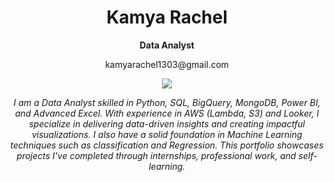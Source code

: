<h1 align="center">Kamya Rachel</h1>

<p align="center"><strong>Data Analyst</strong></p>

<p align="center">kamyarachel1303@gmail.com</p> 

<p align="center">
  <a href="https://www.linkedin.com/in/kamya-rachel-105a1b233/">
    <img src="https://img.shields.io/badge/LinkedIn-0A66C2?style=for-the-badge&logo=linkedin&logoColor=white" />
  </a>
</p>

<p align="center"><em>I am a Data Analyst skilled in Python, SQL, BigQuery, MongoDB, Power BI, and Advanced Excel. With experience in AWS (Lambda, S3) and Looker, I specialize in delivering data-driven insights and creating impactful visualizations. I also have a solid foundation in Machine Learning techniques such as classification and Regression. This portfolio showcases projects I've completed through internships, professional work, and self-learning.</em></p>

